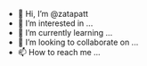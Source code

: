 - 👋 Hi, I’m @zatapatt
- 👀 I’m interested in ...
- 🌱 I’m currently learning ...
- 💞️ I’m looking to collaborate on ...
- 📫 How to reach me ...

<!---
zatapatt/zatapatt is a ✨ special ✨ repository because its `README.md` (this file) appears on your GitHub profile.
You can click the Preview link to take a look at your changes.
--->
